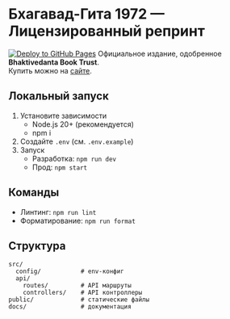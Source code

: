 # Бхагавад-Гита 1972 — Лицензированный репринт  
[![Deploy to GitHub Pages](https://github.com/egorKara/bhagavad-gita-reprint/actions/workflows/deploy-gh-pages.yml/badge.svg)](https://github.com/egorKara/bhagavad-gita-reprint/actions/workflows/deploy-gh-pages.yml)
Официальное издание, одобренное **Bhaktivedanta Book Trust**.  
Купить можно на [сайте](https://egorkara.github.io/bhagavad-gita-reprint/).

## Локальный запуск

1. Установите зависимости
   - Node.js 20+ (рекомендуется)
   - npm i
2. Создайте `.env` (см. `.env.example`)
3. Запуск
   - Разработка: `npm run dev`
   - Прод: `npm start`

## Команды

- Линтинг: `npm run lint`
- Форматирование: `npm run format`

## Структура

```
src/
  config/           # env-конфиг
  api/
    routes/         # API маршруты
    controllers/    # API контроллеры
public/             # статические файлы
docs/               # документация
```
